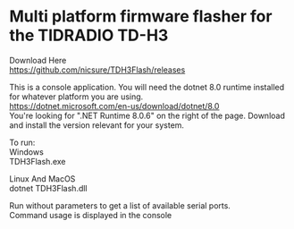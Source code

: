 # Multi platform firmware flasher for the TIDRADIO TD-H3 
  
Download Here  
https://github.com/nicsure/TDH3Flash/releases  
  
This is a console application. You will need the dotnet 8.0 runtime installed for whatever platform you are using.  
https://dotnet.microsoft.com/en-us/download/dotnet/8.0  
You're looking for ".NET Runtime 8.0.6" on the right of the page. Download and install the version relevant for your system.  

To run:  
Windows  
TDH3Flash.exe  

Linux And MacOS  
dotnet TDH3Flash.dll  


Run without parameters to get a list of available serial ports.  
Command usage is displayed in the console
